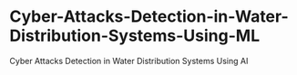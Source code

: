 # Cyber-Attacks-Detection-in-Water-Distribution-Systems-Using-ML
Cyber Attacks Detection in Water Distribution Systems Using AI
